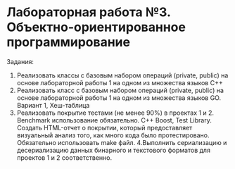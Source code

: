 # Лабораторная работа №3. Объектно-ориентированное программирование

Задания: 
   1. Реализовать классы с базовым набором операций (private, public) на
   основе лабораторной работы 1 на одном из множества языков C++
   2. Реализовать класс с базовым набором операций (private, public) на
   основе лабораторной работы 1 на одном из множества языков GO. Вариант 1, Хеш-таблица
   3. Реализовать покрытие тестами (не менее 90%) в проектах 1 и 2. Benchmark
   использование обязательно. C++ Boost, Test Library. Создать HTML-отчет о
   покрытии, который предоставляет визуальный анализ того, как
   много кода было протестировано. Обязательно использовать make файл.
   4.Выполнить сериализацию и десериализацию данных бинарного и текстового
   форматов для проектов 1 и 2 соответственно.

